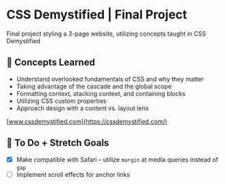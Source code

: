 # CSS Demystified | Final Project

Final project styling a 3-page website, utilizing concepts taught in CSS Demystified

## 🔎 Concepts Learned

- Understand overlooked fundamentals of CSS and why they matter
- Taking advantage of the cascade and the global scope
- Formatting context, stacking context, and containing blocks
- Utilizing CSS custom properties
- Approach design with a content vs. layout lens

[www.cssdemystified.com](https://cssdemystified.com/)

## 🚧 To Do + Stretch Goals

- [x] Make compatible with Safari – utilize `margin` at media queries instead of `gap`
- [ ] Implement scroll effects for anchor links
